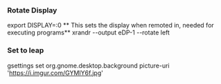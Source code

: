 ### Rotate Display
export DISPLAY=:0   ** This sets the display when remoted in, needed for executing programs**
xrandr --output eDP-1 --rotate left

### Set to leap
gsettings set org.gnome.desktop.background picture-uri 'https://i.imgur.com/GYMIY6f.jpg'
